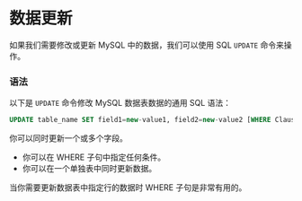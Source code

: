 # 数据更新

如果我们需要修改或更新 MySQL 中的数据，我们可以使用 SQL `UPDATE` 命令来操作。

### 语法

以下是 `UPDATE` 命令修改 MySQL 数据表数据的通用 SQL 语法：

```sql
UPDATE table_name SET field1=new-value1, field2=new-value2 [WHERE Clause]
```

你可以同时更新一个或多个字段。

- 你可以在 WHERE 子句中指定任何条件。
- 你可以在一个单独表中同时更新数据。

当你需要更新数据表中指定行的数据时 WHERE 子句是非常有用的。
